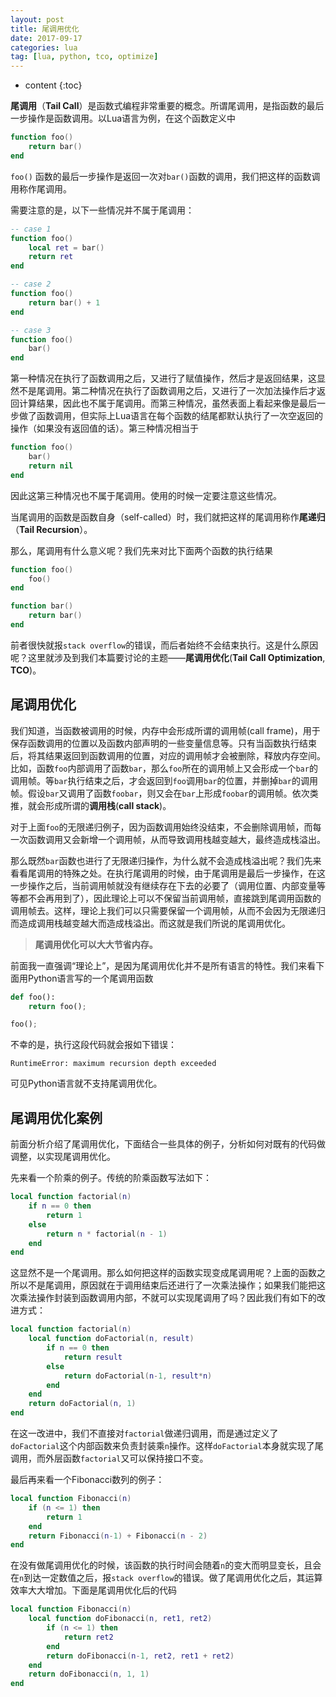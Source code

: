 ```yaml
---
layout: post
title: 尾调用优化
date: 2017-09-17
categories: lua
tag: [lua, python, tco, optimize]
---
```

* content
{:toc}

**尾调用**（**Tail Call**）是函数式编程非常重要的概念。所谓尾调用，是指函数的最后一步操作是函数调用。以Lua语言为例，在这个函数定义中

```lua
function foo()
	return bar()
end
```

```foo()``` 函数的最后一步操作是返回一次对```bar()```函数的调用，我们把这样的函数调用称作尾调用。

需要注意的是，以下一些情况并不属于尾调用：

```lua
-- case 1
function foo()
	local ret = bar()
	return ret
end

-- case 2
function foo()
	return bar() + 1
end

-- case 3
function foo()
	bar()
end
```
第一种情况在执行了函数调用之后，又进行了赋值操作，然后才是返回结果，这显然不是尾调用。第二种情况在执行了函数调用之后，又进行了一次加法操作后才返回计算结果，因此也不属于尾调用。而第三种情况，虽然表面上看起来像是最后一步做了函数调用，但实际上Lua语言在每个函数的结尾都默认执行了一次空返回的操作（如果没有返回值的话）。第三种情况相当于

```lua
function foo()
	bar()
	return nil
end
```
因此这第三种情况也不属于尾调用。使用的时候一定要注意这些情况。

当尾调用的函数是函数自身（self-called）时，我们就把这样的尾调用称作**尾递归**（**Tail Recursion**）。

那么，尾调用有什么意义呢？我们先来对比下面两个函数的执行结果

```lua
function foo()
	foo()
end
```

```lua
function bar()
	return bar()
end
```
前者很快就报```stack overflow```的错误，而后者始终不会结束执行。这是什么原因呢？这里就涉及到我们本篇要讨论的主题——**尾调用优化**(**Tail Call Optimization**, **TCO**)。



## 尾调用优化

我们知道，当函数被调用的时候，内存中会形成所谓的调用帧(call frame)，用于保存函数调用的位置以及函数内部声明的一些变量信息等。只有当函数执行结束后，将其结果返回到函数调用的位置，对应的调用帧才会被删除，释放内存空间。比如，函数```foo```内部调用了函数```bar```，那么```foo```所在的调用帧上又会形成一个```bar```的调用帧。等```bar```执行结束之后，才会返回到```foo```调用```bar```的位置，并删掉```bar```的调用帧。假设```bar```又调用了函数```foobar```，则又会在```bar```上形成```foobar```的调用帧。依次类推，就会形成所谓的**调用栈**(**call stack**)。

对于上面```foo```的无限递归例子，因为函数调用始终没结束，不会删除调用帧，而每一次函数调用又会新增一个调用帧，从而导致调用栈越变越大，最终造成栈溢出。

那么既然```bar```函数也进行了无限递归操作，为什么就不会造成栈溢出呢？我们先来看看尾调用的特殊之处。在执行尾调用的时候，由于尾调用是最后一步操作，在这一步操作之后，当前调用帧就没有继续存在下去的必要了（调用位置、内部变量等等都不会再用到了），因此理论上可以不保留当前调用帧，直接跳到尾调用函数的调用帧去。这样，理论上我们可以只需要保留一个调用帧，从而不会因为无限递归而造成调用栈越变越大而造成栈溢出。而这就是我们所说的尾调用优化。

>**尾调用优化可以大大节省内存。**

前面我一直强调“理论上”，是因为尾调用优化并不是所有语言的特性。我们来看下面用Python语言写的一个尾调用函数
```py
def foo():
    return foo();

foo();
```
不幸的是，执行这段代码就会报如下错误：
```
RuntimeError: maximum recursion depth exceeded
```
可见Python语言就不支持尾调用优化。

## 尾调用优化案例

前面分析介绍了尾调用优化，下面结合一些具体的例子，分析如何对既有的代码做调整，以实现尾调用优化。

先来看一个阶乘的例子。传统的阶乘函数写法如下：
```lua
local function factorial(n)
	if n == 0 then
		return 1
	else 
		return n * factorial(n - 1)
	end
end
```
这显然不是一个尾调用。那么如何把这样的函数实现变成尾调用呢？上面的函数之所以不是尾调用，原因就在于调用结束后还进行了一次乘法操作；如果我们能把这次乘法操作封装到函数调用内部，不就可以实现尾调用了吗？因此我们有如下的改进方式：
```lua
local function factorial(n)
	local function doFactorial(n, result)
		if n == 0 then
			return result
		else
			return doFactorial(n-1, result*n)
		end
	end
	return doFactorial(n, 1)
end
```
在这一改进中，我们不直接对```factorial```做递归调用，而是通过定义了```doFactorial```这个内部函数来负责封装乘```n```操作。这样```doFactorial```本身就实现了尾调用，而外层函数```factorial```又可以保持接口不变。

最后再来看一个Fibonacci数列的例子：
```lua
local function Fibonacci(n)
	if (n <= 1) then
		return 1
	end
	return Fibonacci(n-1) + Fibonacci(n - 2)
end
```
在没有做尾调用优化的时候，该函数的执行时间会随着```n```的变大而明显变长，且会在```n```到达一定数值之后，报```stack overflow```的错误。做了尾调用优化之后，其运算效率大大增加。下面是尾调用优化后的代码
```lua
local function Fibonacci(n)
	local function doFibonacci(n, ret1, ret2)
		if (n <= 1) then
			return ret2
		end
		return doFibonacci(n-1, ret2, ret1 + ret2)
	end
	return doFibonacci(n, 1, 1)
end
```
